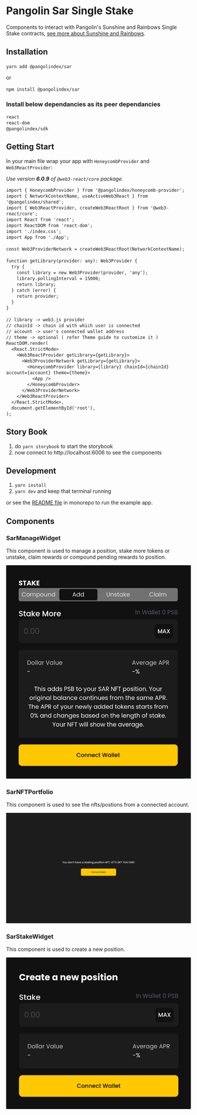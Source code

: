 # Pangolin Sar Single Stake
Components to interact with Pangolin's Sunshine and Rainbows Single Stake contracts, [see more about Sunshine and Rainbows](https://blog.pangolin.exchange/pangolin-launches-sunshine-and-rainbows-the-ultimate-staking-algorithm-for-sticky-liquidity-80a099515bea).

## Installation
`yarn add @pangolindex/sar`

or

`npm install @pangolindex/sar`

### Install below dependancies as its peer dependancies

```
react
react-dom
@pangolindex/sdk
```

## Getting Start
In your main file wrap your app with `HoneycombProvider` and `Web3ReactProvider`:

_Use version **6.0.9** of `@web3-react/core` package._

```tsx
import { HoneycombProvider } from '@pangolindex/honeycomb-provider';
import { NetworkContextName, useActiveWeb3React } from '@pangolindex/shared';
import { Web3ReactProvider, createWeb3ReactRoot } from '@web3-react/core';
import React from 'react';
import ReactDOM from 'react-dom';
import './index.css';
import App from './App';

const Web3ProviderNetwork = createWeb3ReactRoot(NetworkContextName);

function getLibrary(provider: any): Web3Provider {
  try {
    const library = new Web3Provider(provider, 'any');
    library.pollingInterval = 15000;
    return library;
  } catch (error) {
    return provider;
  }
}

// library -> web3.js provider
// chainId -> chain id with which user is connected
// account -> user's connected wallet address
// theme -> optional ( refer Theme guide to customize it )
ReactDOM.render(
  <React.StrictMode>
    <Web3ReactProvider getLibrary={getLibrary}>
      <Web3ProviderNetwork getLibrary={getLibrary}>
        <HoneycombProvider library={library} chainId={chainId} account={account} theme={theme}>
          <App />
        </HoneycombProvider>
      </Web3ProviderNetwork>
    </Web3ReactProvider>
  </React.StrictMode>,
  document.getElementById('root'),
);
```

## Story Book

1. do `yarn storybook` to start the storybook
2. now connect to http://localhost:6006 to see the components

## Development

1. `yarn install`
2. `yarn dev` and keep that terminal running

or see the [README file](/monorepo/README.md) in monorepo to run the example app.

## Components

### SarManageWidget
This component is used to manage a position, stake more tokens or unstake, claim rewards or compound pending rewards to position.

![SarManageWidget component](docs/SarManageWidget.png)

### SarNFTPortfolio
This component is used to see the nfts/postions from a connected account.

![SarNFTPortfolio component](docs/SarNFTPortfolio.png)

### SarStakeWidget
This component is used to create a new position.

![SarNFTPortfolio component](docs/SarStakeWidget.png)
